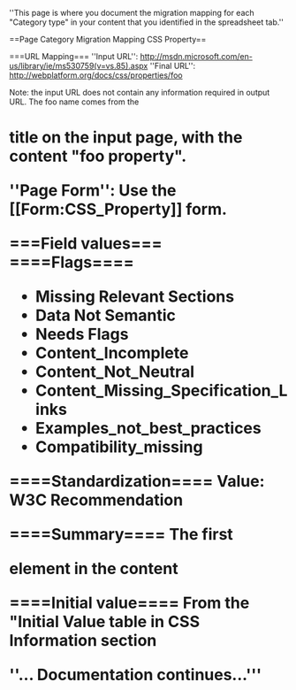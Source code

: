 ''This page is where you document the migration mapping for each "Category type" in your content that you identified in the spreadsheet tab.''

==Page Category Migration Mapping CSS Property==

===URL Mapping===
''Input URL'':  http://msdn.microsoft.com/en-us/library/ie/ms530759(v=vs.85).aspx
''Final URL'': http://webplatform.org/docs/css/properties/foo

Note: the input URL does not contain any information required in output URL. The foo name comes from the <h1>title on the input page, with the content "foo property".

''Page Form'': Use the [[Form:CSS_Property]] form.

===Field values===
====Flags====
* Missing Relevant Sections
* Data Not Semantic
* Needs Flags
* Content_Incomplete
* Content_Not_Neutral
* Content_Missing_Specification_Links
* Examples_not_best_practices
* Compatibility_missing

====Standardization====
Value: W3C Recommendation

====Summary====
The first <p> element in the content

====Initial value====
From the "Initial Value table in CSS Information section

''... Documentation continues...'''